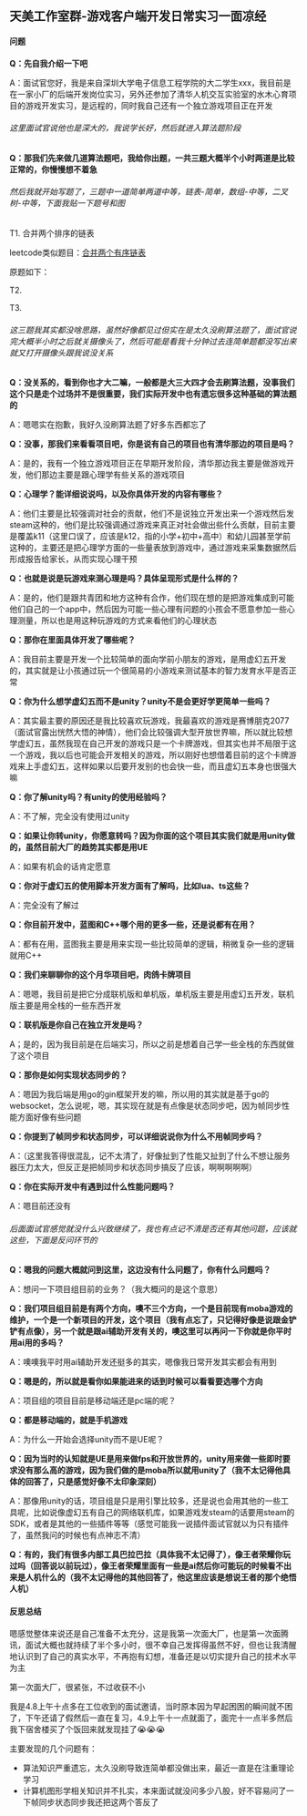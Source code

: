 ## 天美工作室群-游戏客户端开发日常实习一面凉经
#### 问题
**Q：先自我介绍一下吧**

A：面试官您好，我是来自深圳大学电子信息工程学院的大二学生xxx，我目前是在一家小厂的后端开发岗位实习，另外还参加了清华人机交互实验室的水木心育项目的游戏开发实习，是远程的，同时我自己还有一个独立游戏项目正在开发

###### 这里面试官说他也是深大的，我说学长好，然后就进入算法题阶段

**Q：那我们先来做几道算法题吧，我给你出题，一共三题大概半个小时两道是比较正常的，你慢慢想不着急**

###### 然后我就开始写题了，三题中一道简单两道中等，链表-简单，数组-中等，二叉树-中等，下面我贴一下题号和图

T1. 合并两个排序的链表

leetcode类似题目：[合并两个有序链表](https://leetcode.cn/problems/merge-two-sorted-lists/description/)

原题如下：



T2.




T3.




###### 这三题我其实都没啥思路，虽然好像都见过但实在是太久没刷算法题了，面试官说完大概半小时之后就关摄像头了，然后可能是看我十分钟过去连简单题都没写出来就又打开摄像头跟我说没关系

**Q：没关系的，看到你也才大二嘛，一般都是大三大四才会去刷算法题，没事我们这个只是走个过场并不是很重要，我们实际开发中也有遗忘很多这种基础的算法题的**

A：嗯嗯实在抱歉，我好久没刷算法题了好多东西都忘了

**Q：没事，那我们来看看项目吧，你是说有自己的项目也有清华那边的项目是吗？**

A：是的，我有一个独立游戏项目正在早期开发阶段，清华那边我主要是做游戏开发，他们那边主要是跟心理学有些关系的游戏项目

**Q：心理学？能详细说说吗，以及你具体开发的内容有哪些？**

A：他们主要是比较强调对社会的贡献，他们不是说独立开发出来一个游戏然后发steam这种的，他们是比较强调通过游戏来真正对社会做出些什么贡献，目前主要是覆盖k11（这里口误了，应该是k12，指的小学+初中+高中）和幼儿园甚至学前这种的，主要还是把心理学方面的一些量表放到游戏中，通过游戏来采集数据然后形成报告给家长，从而实现心理干预

**Q：也就是说是玩游戏来测心理是吗？具体呈现形式是什么样的？**

A：是的，他们是跟共青团和地方这种有合作，他们现在想的是把游戏集成到可能他们自己的一个app中，然后因为可能一些心理有问题的小孩会不愿意参加一些心理测量，所以也是用这种玩游戏的方式来看他们的心理状态

**Q：那你在里面具体开发了哪些呢？**

A：我目前主要是开发一个比较简单的面向学前小朋友的游戏，是用虚幻五开发的，其实就是让小孩通过玩一个很简易的小游戏来测试基本的智力发育水平是否正常

**Q：你为什么想学虚幻五而不是unity？unity不是会更好学更简单一些吗？**

A：其实最主要的原因还是我比较喜欢玩游戏，我最喜欢的游戏是赛博朋克2077（面试官露出恍然大悟的神情），他们会比较强调大型开放世界嘛，所以就比较想学虚幻五，虽然我现在自己开发的游戏只是一个卡牌游戏，但其实也并不局限于这一个游戏，我以后也可能会开发相关的游戏，所以刚好也想借着目前的这个卡牌游戏来上手虚幻五，这样如果以后要开发别的也会快一些，而且虚幻五本身也很强大嘛

**Q：你了解unity吗？有unity的使用经验吗？**

A：不了解，完全没有使用过unity

**Q：如果让你转unity，你愿意转吗？因为你面的这个项目其实我们就是用unity做的，虽然目前大厂的趋势其实都是用UE**

A：如果有机会的话肯定愿意

**Q：你对于虚幻五的使用脚本开发方面有了解吗，比如lua、ts这些？**

A：完全没有了解过

**Q：你目前开发中，蓝图和C++哪个用的更多一些，还是说都有在用？**

A：都有在用，蓝图我主要是用来实现一些比较简单的逻辑，稍微复杂一些的逻辑就用C++

**Q：我们来聊聊你的这个月华项目吧，肉鸽卡牌项目**

A：嗯嗯，我目前是把它分成联机版和单机版，单机版主要是用虚幻五开发，联机版主要是用全栈的一些东西开发

**Q：联机版是你自己在独立开发是吗？**

A；是的，因为我目前是在后端实习，所以之前是想着自己学一些全栈的东西就做了这个项目

**Q：那你是如何实现状态同步的？**

A：嗯因为我后端是用go的gin框架开发的嘛，所以用的其实就是基于go的websocket，怎么说呢，嗯，其实现在就是有点像是状态同步吧，因为帧同步性能方面好像有些问题

**Q：你提到了帧同步和状态同步，可以详细说说你为什么不用帧同步吗？**

A：（这里我答得很混乱，记不太清了，好像扯到了性能又扯到了什么不想让服务器压力太大，但反正是把帧同步和状态同步搞反了应该，啊啊啊啊啊）

**Q：你在实际开发中有遇到过什么性能问题吗？**

A：嗯目前还没有

###### 后面面试官感觉就没什么兴致继续了，我也有点记不清是否还有其他问题，应该就这些，下面是反问环节的

**Q：嗯我的问题大概就问到这里，这边没有什么问题了，你有什么问题吗？**

A：想问一下项目组目前的业务？（我大概问的是这个意思）

**Q：我们项目组目前是有两个方向，噢不三个方向，一个是目前现有moba游戏的维护，一个是一个新项目的开发，这个项目（我有点忘了，只记得好像是说跟金铲铲有点像），另一个就是跟ai辅助开发有关的，噢这里可以再问一下你就是你平时用ai用的多吗？**

A：噢噢我平时用ai辅助开发还挺多的其实，嗯像我日常开发其实都会有用到

**Q：嗯是的，所以就是看你如果能进来的话到时候可以看看要选哪个方向**

A：项目组的项目目前是移动端还是pc端的呢？

**Q：都是移动端的，就是手机游戏**

A：为什么一开始会选择unity而不是UE呢？

**Q：因为当时的认知就是UE是用来做fps和开放世界的，unity用来做一些即时要求没有那么高的游戏，因为我们做的是moba所以就用unity了（我不太记得他具体的回答了，只是感觉好像不太印象深刻）**

A：那像用unity的话，项目组是只是用引擎比较多，还是说也会用其他的一些工具呢，比如说像虚幻五有自己的网络联机库，如果游戏发steam的话要用steam的SDK，或者是其他的一些插件等等（感觉可能我一说插件面试官就以为只有插件了，虽然我问的时候也有点神志不清）

**Q：有的，我们有很多内部工具巴拉巴拉（具体我不太记得了），像王者荣耀你玩过吗（回答说以前玩过），像王者荣耀里面有一些是ai然后你可能玩的时候看不出来是人机什么的（我不太记得他的其他回答了，他这里应该是想说王者的那个绝悟人机）**

#### 反思总结

嗯感觉整体来说还是自己准备不太充分，这是我第一次面大厂，也是第一次面腾讯，面试大概也就持续了半个多小时，很不幸自己发挥得虽然不好，但也让我清醒地认识到了自己的真实水平，不再抱有幻想，准备还是以切实提升自己的技术水平为主

第一次面大厂，很紧张，不过收获不小

我是4.8上午十点多在工位收到的面试邀请，当时原本因为早起困困的瞬间就不困了，下午还请了假然后一直在复习，4.9上午十一点就面了，面完十一点半多然后我下宿舍楼买了个饭回来就发现挂了😭😭😭

主要发现的几个问题有：

* 算法知识严重遗忘，太久没刷导致连简单都没做出来，最近一直是在注重理论学习
* 计算机图形学相关知识并不扎实，本来面试就没问多少八股，好不容易问了一下帧同步状态同步我还把这两个答反了

